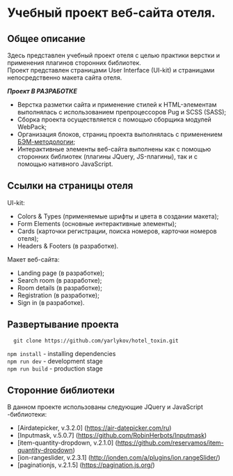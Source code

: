 # Учебный проект веб-сайта отеля.
## Общее описание
Здесь представлен учебный проект отеля с целью практики верстки и применения плагинов сторонних библиотек.<br/>
Проект представлен страницами User Interface (UI-kit) и страницами непосредственно макета сайта отеля.<br/>

***Проект В РАЗРАБОТКЕ***

- Верстка разметки сайта и применение стилей к HTML-элементам выполнялась с использованием препроцессоров Pug и SCSS (SASS);
- Сборка проекта осуществляется с помощью сборщика модулей WebPack;
- Организация блоков, страниц проекта выполнялась с применением [БЭМ-методологии](https://ru.bem.info/methodology/quick-start/);
- Интерактивные элементы веб-сайта выполнены как с помощью сторонних библиотек (плагины JQuery, JS-плагины), так и с помощью нативного JavaScript.

## Ссылки на страницы отеля

UI-kit:
- Colors & Types (применяемые шрифты и цвета в создании макета);
- Form Elements (основные интерактивные элементы);
- Cards (карточки регистрации, поиска номеров, карточки номеров отеля);
- Headers & Footers (в разработке).

Макет веб-сайта:
- Landing page (в разработке);
- Search room (в разработке);
- Room details (в разработке);
- Registration (в разработке);
- Sign in (в разработке).

## Развертывание проекта
```
  git clone https://github.com/yarlykov/hotel_toxin.git
```
``` npm install ``` - installing dependencies <br/>
``` npm run dev ``` - development stage <br/>
``` npm run build ``` - production stage <br/>

## Сторонние библиотеки
В данном проекте использованы следующие JQuery и JavaScript -библиотеки:
- [Airdatepicker, v.3.2.0] (https://air-datepicker.com/ru)
- [Inputmask, v.5.0.7] (https://github.com/RobinHerbots/Inputmask)
- [item-quantity-dropdown, v.2.1.0] (https://github.com/reservamos/item-quantity-dropdown)
- [ion-rangeslider, v.2.3.1] (http://ionden.com/a/plugins/ion.rangeSlider/)
- [paginationjs, v.2.1.5] (https://pagination.js.org/)
